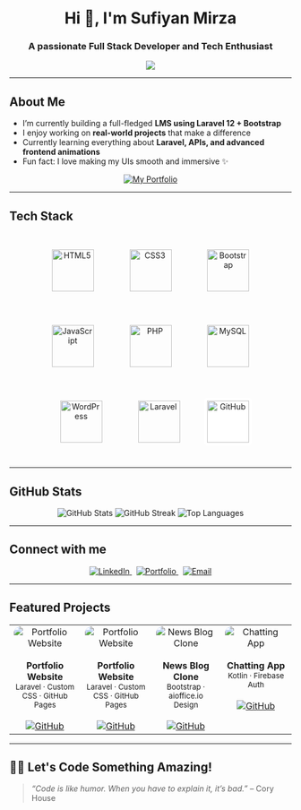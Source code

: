 <h1 align="center">Hi 👋, I'm Sufiyan Mirza</h1>
<h3 align="center">A passionate Full Stack Developer and Tech Enthusiast</h3>

<p align="center">
  <img src="https://readme-typing-svg.demolab.com/?lines=Full+Stack+Web+Developer;Laravel+Lover;Creative+UI%2FUX+Designer;Open+Source+Contributor;Pixel+Perfect+Design+Enthusiast;Crafting+Clean+Code+With+Style;Building+Web+Magic+Everyday;Always+Learning+Something+New&font=Fira%20Code&center=true&width=500&height=50&color=0BFFDA&vCenter=true&pause=1000" />
</p>


---

## About Me

-  I’m currently building a full-fledged **LMS using Laravel 12 + Bootstrap**
-  I enjoy working on **real-world projects** that make a difference
-  Currently learning everything about **Laravel, APIs, and advanced frontend animations**
-  Fun fact: I love making my UIs smooth and immersive ✨

<p align="center">
  <a href="https://sufi-7571.github.io/MY-Portfolio/" target="_blank">
    <img src="https://img.shields.io/badge/My%20Portfolio-%23121011?style=for-the-badge&logo=github&logoColor=white" alt="My Portfolio" />
  </a>
</p>

---

## Tech Stack

<p align="center">
  <img src="https://cdn.jsdelivr.net/gh/devicons/devicon/icons/html5/html5-original.svg" height="75" alt="HTML5" style="margin: 30px;" />
  <img src="https://cdn.jsdelivr.net/gh/devicons/devicon/icons/css3/css3-original.svg" height="75" alt="CSS3" style="margin: 30px;" />
  <img src="https://cdn.jsdelivr.net/gh/devicons/devicon/icons/bootstrap/bootstrap-original.svg" height="75" alt="Bootstrap" style="margin: 30px;" />
  <img src="https://cdn.jsdelivr.net/gh/devicons/devicon/icons/javascript/javascript-original.svg" height="75" alt="JavaScript" style="margin: 30px;" />
  <img src="https://cdn.jsdelivr.net/gh/devicons/devicon/icons/php/php-original.svg" height="75" alt="PHP" style="margin: 30px;" />
  <img src="https://cdn.jsdelivr.net/gh/devicons/devicon/icons/mysql/mysql-original.svg" height="75" alt="MySQL" style="margin: 30px;" />
  <img src="https://cdn.jsdelivr.net/gh/devicons/devicon/icons/wordpress/wordpress-plain.svg" height="75" alt="WordPress" style="margin: 30px;" />
  <img src="https://cdn.jsdelivr.net/gh/devicons/devicon/icons/laravel/laravel-original.svg" height="75" alt="Laravel" style="margin: 30px;" />
  <img src="https://cdn.jsdelivr.net/gh/devicons/devicon/icons/github/github-original.svg" height="75" alt="GitHub" style="background-color: white; border-radius: 5px; padding: 5px; margin: 10px;" />
</p>

---



## GitHub Stats

<p align="center">
  <img src="https://github-readme-stats.vercel.app/api?username=sufiyanmirza&show_icons=true&theme=radical" alt="GitHub Stats" />
  <img src="https://github-readme-streak-stats.herokuapp.com/?user=sufiyanmirza&theme=radical" alt="GitHub Streak" />
  <img src="https://github-readme-stats.vercel.app/api/top-langs/?username=sufiyanmirza&layout=compact&theme=radical" alt="Top Languages" />
</p>

---
## Connect with me

<p align="center">
  <a href="https://www.linkedin.com/in/sufiyan-mirza-0b83a1358/" target="_blank" rel="noopener">
    <img src="https://img.shields.io/badge/LinkedIn-%230077B5?style=for-the-badge&logo=linkedin&logoColor=white" alt="LinkedIn" />
  </a>
  &nbsp;
  <a href="https://sufi-7571.github.io/MY-Portfolio/" target="_blank" rel="noopener">
    <img src="https://img.shields.io/badge/Portfolio-%2312100E?style=for-the-badge&logo=firefox&logoColor=white" alt="Portfolio" />
  </a>
  &nbsp;
  <a href="mailto:sufiworkswith@gmail.com" target="_blank" rel="noopener">
    <img src="https://img.shields.io/badge/Email-D14836?style=for-the-badge&logo=gmail&logoColor=white" alt="Email" />
  </a>
</p>

---


## Featured Projects

<table>
  <tr>
    <td width="300" align="center" valign="top">
      <img src="https://via.placeholder.com/300x180.png?text=Portfolio" alt="Portfolio Website" style="border-radius:12px;"><br><br>
      <b> Portfolio Website</b><br>
      <sub>Laravel · Custom CSS · GitHub Pages</sub><br><br>
      <a href="https://github.com/sufiyanmirza/portfolio" target="_blank">
        <img src="https://img.shields.io/badge/View%20on%20GitHub-000?style=for-the-badge&logo=github&logoColor=white" alt="GitHub" />
      </a>
    </td>
    <td width="300" align="center" valign="top">
      <img src="https://via.placeholder.com/300x180.png?text=Portfolio" alt="Portfolio Website" style="border-radius:12px;"><br><br>
      <b> Portfolio Website</b><br>
      <sub>Laravel · Custom CSS · GitHub Pages</sub><br><br>
      <a href="https://github.com/sufiyanmirza/portfolio" target="_blank">
        <img src="https://img.shields.io/badge/View%20on%20GitHub-000?style=for-the-badge&logo=github&logoColor=white" alt="GitHub" />
      </a>
    </td>

  <td width="300" align="center" valign="top">
      <img src="https://via.placeholder.com/300x180.png?text=Blog+Clone" alt="News Blog Clone" style="border-radius:12px;"><br><br>
      <b> News Blog Clone</b><br>
      <sub>Bootstrap · aioffice.io Design</sub><br><br>
      <a href="https://github.com/sufiyanmirza/news-blog-clone" target="_blank">
        <img src="https://img.shields.io/badge/View%20on%20GitHub-000?style=for-the-badge&logo=github&logoColor=white" alt="GitHub" />
      </a>
    </td>

  <td width="300" align="center" valign="top">
      <img src="https://via.placeholder.com/300x180.png?text=Chat+App" alt="Chatting App" style="border-radius:12px;"><br><br>
      <b> Chatting App</b><br>
      <sub>Kotlin · Firebase Auth</sub><br><br>
      <a href="https://github.com/sufiyanmirza/kotlin-chat-app" target="_blank">
        <img src="https://img.shields.io/badge/View%20on%20GitHub-000?style=for-the-badge&logo=github&logoColor=white" alt="GitHub" />
      </a>
    </td>
  </tr>
</table>



---

## 🧑‍💻 Let's Code Something Amazing!

> *“Code is like humor. When you have to explain it, it’s bad.”* – Cory House

